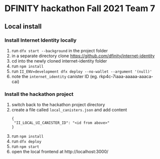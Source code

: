 # DFINITY hackathon Fall 2021 Team 7

## Local install

### Install Internet Identity locally

1. run `dfx start --background` in the project folder
1. in a separate directory clone https://github.com/dfinity/internet-identity
1. cd into the newly cloned internet-identity folder
1. run `npm install`
1. run `II_ENV=development dfx deploy --no-wallet --argument '(null)'`
1. note the `internet_identity` canister ID (eg. rkp4c-7iaaa-aaaaa-aaaca-cai)

### Install the hackathon project

1. switch back to the hackathon project directory
1. create a file called `local_canisters.json` and add content
   ```
   {
    "II_LOCAL_UI_CANISTER_ID": "<id from above>"
   }
   ```
1. run `npm install`
1. run `dfx deploy`
1. run `npm start`
1. open the local frontend at http://localhost:3000/

